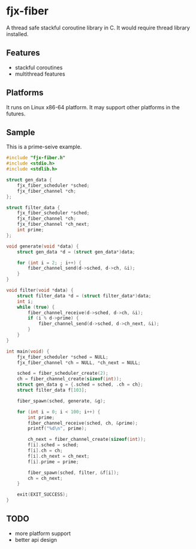 # fjx-fiber

A thread safe stackful coroutine library in C. It would require thread library installed.

## Features

* stackful coroutines
* multithread features

## Platforms

It runs on Linux x86-64 platform. It may support other platforms in the futures.

## Sample

This is a prime-seive example.

```c
#include "fjx-fiber.h"
#include <stdio.h>
#include <stdlib.h>

struct gen_data {
    fjx_fiber_scheduler *sched;
    fjx_fiber_channel *ch;
};

struct filter_data {
    fjx_fiber_scheduler *sched;
    fjx_fiber_channel *ch;
    fjx_fiber_channel *ch_next;
    int prime;
};

void generate(void *data) {
    struct gen_data *d = (struct gen_data*)data;

    for (int i = 2; ; i++) {
        fiber_channel_send(d->sched, d->ch, &i);
    }
}

void filter(void *data) {
    struct filter_data *d = (struct filter_data*)data;
    int i;
    while (true) {
        fiber_channel_receive(d->sched, d->ch, &i);
        if (i % d->prime) {
            fiber_channel_send(d->sched, d->ch_next, &i);
        }
    }
}

int main(void) {
    fjx_fiber_scheduler *sched = NULL;
    fjx_fiber_channel *ch = NULL, *ch_next = NULL;

    sched = fiber_scheduler_create(2);
    ch = fiber_channel_create(sizeof(int));
    struct gen_data g = {.sched = sched, .ch = ch};
    struct filter_data f[103];

    fiber_spawn(sched, generate, &g);

    for (int i = 0; i < 100; i++) {
        int prime;
        fiber_channel_receive(sched, ch, &prime);
        printf("%d\n", prime);

        ch_next = fiber_channel_create(sizeof(int));
        f[i].sched = sched;
        f[i].ch = ch;
        f[i].ch_next = ch_next;
        f[i].prime = prime;

        fiber_spawn(sched, filter, &f[i]);
        ch = ch_next;
    }

    exit(EXIT_SUCCESS);
}
```

## TODO

* more platform support
* better api design
